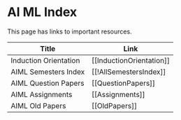 # AI ML Index
This page has links to important resources.

| Title                 | Link                     |
| --------------------- | ------------------------ |
| Induction Orientation | [[InductionOrientation]] |
| AIML Semesters Index  | [[!AllSemestersIndex]]   |
| AIML Question Papers  | [[QuestionPapers]]       |
| AIML Assignments      | [[Assignments]]          | 
| AIML Old Papers       | [[OldPapers]]            | 
